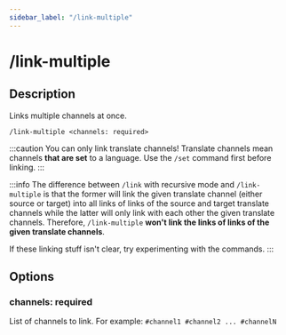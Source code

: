 ```yaml
---
sidebar_label: "/link-multiple"
---
```


# /link-multiple

## Description

Links multiple channels at once.

```command
/link-multiple <channels: required>
```

:::caution
You can only link translate channels! Translate channels mean channels **that are set** to a language. Use the `/set` command first before linking.
:::

:::info
The difference between `/link` with recursive mode and `/link-multiple` is that the former will link the given translate channel (either source or target) into all links of links of the source and target translate channels while the latter will only link with each other the given translate channels. Therefore, `/link-multiple` **won't link the links of links of the given translate channels**.

If these linking stuff isn't clear, try experimenting with the commands.
:::

## Options

### channels: required

List of channels to link. For example: `#channel1 #channel2 ... #channelN`
